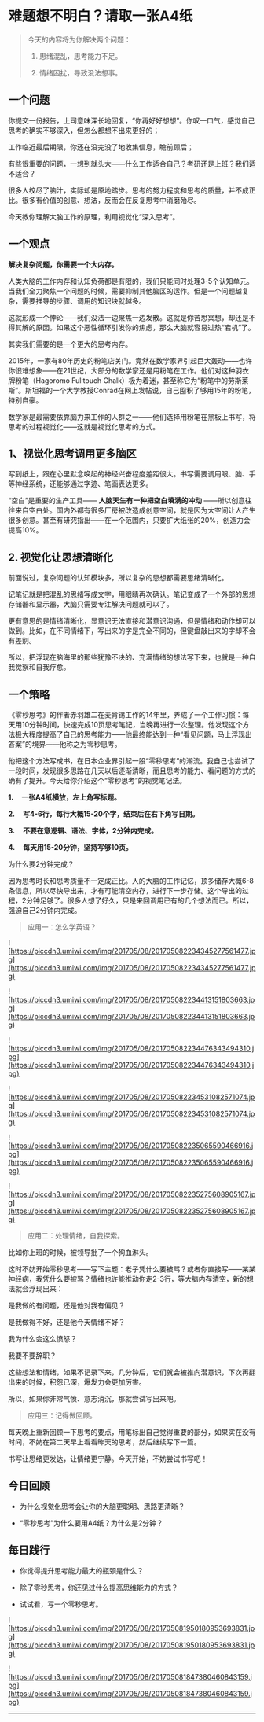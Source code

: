 # 难题想不明白？请取一张A4纸 

>  今天的内容将为你解决两个问题：
> 
> 1. 思绪混乱，思考能力不足。
> 
> 
> 
> 2. 情绪困扰，导致没法想事。

## 一个问题

你提交一份报告，上司意味深长地回复，“你再好好想想”。你叹一口气，感觉自己思考的确实不够深入，但怎么都想不出来更好的；

工作临近最后期限，你还在没完没了地收集信息，瞻前顾后；

有些很重要的问题，一想到就头大——什么工作适合自己？考研还是上班？我们适不适合？

很多人绞尽了脑汁，实际却是原地踏步。思考的努力程度和思考的质量，并不成正比。很多有价值的创意、想法，反而会在反复思考中消磨殆尽。

今天教你理解大脑工作的原理，利用视觉化“深入思考”。

## 一个观点

 **解决复杂问题，你需要一个大内存。**

人类大脑的工作内存和认知负荷都是有限的，我们只能同时处理3-5个认知单元。当我们全力聚焦一个问题的时候，需要抑制其他脑区的运作。但是一个问题越复杂，需要推导的步骤、调用的知识块就越多。

这就形成一个悖论——我们没法一边聚焦一边发散。这就是你苦思冥想，却还是不得其解的原因。如果这个恶性循环引发你的焦虑，那么大脑就容易过热“宕机”了。

其实我们需要的是一个更大的思考内存。

2015年，一家有80年历史的粉笔店关门。竟然在数学家界引起巨大轰动——也许你很难想象——在21世纪，大部分的数学家还是用粉笔在工作。他们对这种羽衣牌粉笔（Hagoromo Fulltouch Chalk）极为着迷，甚至称它为“粉笔中的劳斯莱斯”。斯坦福的一个大学教授Conrad在网上发帖说，自己囤积了够用15年的粉笔，特别自豪。

数学家是最需要依靠脑力来工作的人群之一——他们选择用粉笔在黑板上书写，将思考的过程视觉化——这就是视觉化思考的方式。

## 1、视觉化思考调用更多脑区

写到纸上，跟在心里默念唤起的神经兴奋程度差距很大。书写需要调用眼、脑、手等神经系统，还能够通过字迹、笔画表达更多。

“空白”是重要的生产工具—— **人脑天生有一种把空白填满的冲动** ——所以创意往往来自空白处。国内外都有很多厂房被改造成创意空间，就是因为大空间让人产生很多创意。甚至有研究指出——在一个范围内，只要扩大纸张的20%，创造力会提高10%。

## 2.  视觉化让思想清晰化

前面说过，复杂问题的认知模块多，所以复杂的思想都需要思绪清晰化。

记笔记就是把混乱的思绪写成文字，用眼睛再次确认。笔记变成了一个外部的思想存储器和显示器，大脑只需要专注解决问题就可以了。

更有意思的是情绪清晰化，显意识无法直接和潜意识沟通，但是情绪和动作却可以做到。比如，在不同情绪下，写出来的字是完全不同的，但键盘敲出来的字却不会有差别。

所以，把浮现在脑海里的那些犹豫不决的、充满情绪的想法写下来，也就是一种自我觉察和自我疗愈。

## 一个策略

《零秒思考》的作者赤羽雄二在麦肯锡工作的14年里，养成了一个工作习惯：每天用10分钟时间，快速完成10页思考笔记，当晚再进行一次整理。他发现这个方法极大程度提高了自己的思考能力——他最终能达到一种“看见问题，马上浮现出答案”的境界——他称之为零秒思考。

他把这个方法写成书，在日本企业界引起一股“零秒思考”的潮流。我自己也尝试了一段时间，发现很多思路在几天以后逐渐清晰，而且思考的能力、看问题的方式的确有了提升。今天给你介绍这个“零秒思考”的视觉笔记法。    

 **1.     一张A4纸横放，左上角写标题。**

 **2.     写4-6行，每行大概15-20个字，结束后在右下角写日期。**

 **3.     不要在意逻辑、语法、字体，2分钟内完成。**

 **4.     每天用15-20分钟，坚持写够10页。**

为什么要2分钟完成？

因为思考时长和思考质量不一定成正比。人的大脑的工作记忆，顶多储存大概6-8条信息，所以尽快导出来，才有可能清空内存，进行下一步存储。这个导出的过程，2分钟足够了。很多人想了好久，只是来回调用已有的几个想法而已。所以，强迫自己2分钟内完成。    

> 应用一：怎么学英语？

![https://piccdn3.umiwi.com/img/201705/08/201705082234345277561477.jpg](https://piccdn3.umiwi.com/img/201705/08/201705082234345277561477.jpg)

![https://piccdn3.umiwi.com/img/201705/08/201705082234413151803663.jpg](https://piccdn3.umiwi.com/img/201705/08/201705082234413151803663.jpg)

![https://piccdn3.umiwi.com/img/201705/08/201705082234476343494310.jpg](https://piccdn3.umiwi.com/img/201705/08/201705082234476343494310.jpg)

![https://piccdn3.umiwi.com/img/201705/08/201705082234531082571074.jpg](https://piccdn3.umiwi.com/img/201705/08/201705082234531082571074.jpg)

![https://piccdn3.umiwi.com/img/201705/08/201705082235065590466916.jpg](https://piccdn3.umiwi.com/img/201705/08/201705082235065590466916.jpg)

![https://piccdn3.umiwi.com/img/201705/08/201705082235275608905167.jpg](https://piccdn3.umiwi.com/img/201705/08/201705082235275608905167.jpg)

> 应用二：处理情绪，自我探索。

比如你上班的时候，被领导批了一个狗血淋头。

这时不妨开始零秒思考——写下主题：老子凭什么要被骂？或者你直接写——某某神经病，我凭什么要被骂？情绪也许能推动你走2-3行，等大脑内存清空，新的想法就会浮现出来：

是我做的有问题，还是他对我有偏见？

是我做得不好，还是他今天情绪不好？

我为什么会这么愤怒？

我要不要辞职？

这些想法和情绪，如果不记录下来，几分钟后，它们就会被推向潜意识，下次再翻出来的时候，积怨已深，爆发力会更加厉害。

所以，如果你非常气愤、意志消沉，那就尝试写出来吧。

> 应用三：记得做回顾。

每天晚上重新回顾一下思考的要点，用笔标出自己觉得重要的部分，如果实在没有时间，不妨在第二天早上看看昨天的思考，然后继续写下一篇。

书写让思绪更发达，让情绪更宁静。今天开始，不妨尝试书写吧！

## 今日回顾

* 为什么视觉化思考会让你的大脑更聪明、思路更清晰？

* “零秒思考”为什么要用A4纸？为什么是2分钟？

##  每日践行

* 你觉得提升思考能力最大的瓶颈是什么？

* 除了零秒思考，你还见过什么提高思维能力的方式？

* 试试看，写一个零秒思考。

![https://piccdn3.umiwi.com/img/201705/08/201705081950180953693831.jpg](https://piccdn3.umiwi.com/img/201705/08/201705081950180953693831.jpg)

![https://piccdn3.umiwi.com/img/201705/08/201705081847380460843159.jpg](https://piccdn3.umiwi.com/img/201705/08/201705081847380460843159.jpg)

---
